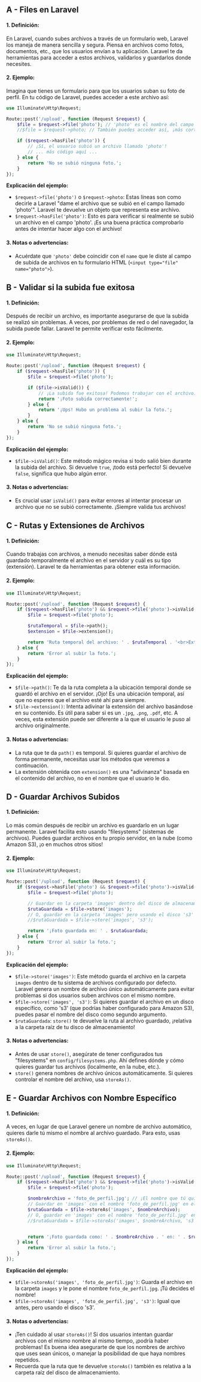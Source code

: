 ## A - Files en Laravel

#### 1. **Definición:**

En Laravel, cuando subes archivos a través de un formulario web, Laravel los maneja de manera sencilla y segura. Piensa en archivos como fotos, documentos, etc., que los usuarios envían a tu aplicación. Laravel te da herramientas para acceder a estos archivos, validarlos y guardarlos donde necesites.

#### 2. **Ejemplo:**

Imagina que tienes un formulario para que los usuarios suban su foto de perfil. En tu código de Laravel, puedes acceder a este archivo así:

```php
use Illuminate\Http\Request;

Route::post('/upload', function (Request $request) {
    $file = $request->file('photo'); // 'photo' es el nombre del campo en tu formulario
    //$file = $request->photo; // También puedes acceder así, ¡más corto!

    if ($request->hasFile('photo')) {
        // ¡Sí, el usuario subió un archivo llamado 'photo'!
        // ... más código aquí ...
    } else {
        return 'No se subió ninguna foto.';
    }
});
```

**Explicación del ejemplo:**

- `$request->file('photo')` o `$request->photo`: Estas líneas son como decirle a Laravel "dame el archivo que se subió en el campo llamado 'photo'". Laravel te devuelve un objeto que representa ese archivo.
- `$request->hasFile('photo')`: Esto es para verificar si realmente se subió un archivo en el campo 'photo'. ¡Es una buena práctica comprobarlo antes de intentar hacer algo con el archivo!

#### 3. **Notas o advertencias:**

- Acuérdate que `'photo'` debe coincidir con el `name` que le diste al campo de subida de archivos en tu formulario HTML (`<input type="file" name="photo">`).

## B - Validar si la subida fue exitosa

#### 1. **Definición:**

Después de recibir un archivo, es importante asegurarse de que la subida se realizó sin problemas. A veces, por problemas de red o del navegador, la subida puede fallar. Laravel te permite verificar esto fácilmente.

#### 2. **Ejemplo:**

```php
use Illuminate\Http\Request;

Route::post('/upload', function (Request $request) {
    if ($request->hasFile('photo')) {
        $file = $request->file('photo');

        if ($file->isValid()) {
            // ¡La subida fue exitosa! Podemos trabajar con el archivo.
            return '¡Foto subida correctamente!';
        } else {
            return '¡Ups! Hubo un problema al subir la foto.';
        }
    } else {
        return 'No se subió ninguna foto.';
    }
});
```

**Explicación del ejemplo:**

- `$file->isValid()`: Este método mágico revisa si todo salió bien durante la subida del archivo. Si devuelve `true`, ¡todo está perfecto! Si devuelve `false`, significa que hubo algún error.

#### 3. **Notas o advertencias:**

- Es crucial usar `isValid()` para evitar errores al intentar procesar un archivo que no se subió correctamente. ¡Siempre valida tus archivos!

## C - Rutas y Extensiones de Archivos

#### 1. **Definición:**

Cuando trabajas con archivos, a menudo necesitas saber dónde está guardado temporalmente el archivo en el servidor y cuál es su tipo (extensión). Laravel te da herramientas para obtener esta información.

#### 2. **Ejemplo:**

```php
use Illuminate\Http\Request;

Route::post('/upload', function (Request $request) {
    if ($request->hasFile('photo') && $request->file('photo')->isValid()) {
        $file = $request->file('photo');

        $rutaTemporal = $file->path();
        $extension = $file->extension();

        return 'Ruta temporal del archivo: ' . $rutaTemporal . '<br>Extensión del archivo: ' . $extension;
    } else {
        return 'Error al subir la foto.';
    }
});
```

**Explicación del ejemplo:**

- `$file->path()`: Te da la ruta completa a la ubicación temporal donde se guardó el archivo en el servidor. ¡Ojo! Es una ubicación temporal, así que no esperes que el archivo esté ahí para siempre.
- `$file->extension()`: Intenta adivinar la extensión del archivo basándose en su contenido. Es útil para saber si es un `.jpg`, `.png`, `.pdf`, etc. A veces, esta extensión puede ser diferente a la que el usuario le puso al archivo originalmente.

#### 3. **Notas o advertencias:**

- La ruta que te da `path()` es temporal. Si quieres guardar el archivo de forma permanente, necesitas usar los métodos que veremos a continuación.
- La extensión obtenida con `extension()` es una "adivinanza" basada en el contenido del archivo, no en el nombre que el usuario le dio.

## D - Guardar Archivos Subidos

#### 1. **Definición:**

Lo más común después de recibir un archivo es guardarlo en un lugar permanente. Laravel facilita esto usando "filesystems" (sistemas de archivos). Puedes guardar archivos en tu propio servidor, en la nube (como Amazon S3), ¡o en muchos otros sitios!

#### 2. **Ejemplo:**

```php
use Illuminate\Http\Request;

Route::post('/upload', function (Request $request) {
    if ($request->hasFile('photo') && $request->file('photo')->isValid()) {
        $file = $request->file('photo');

        // Guardar en la carpeta 'images' dentro del disco de almacenamiento por defecto (configurado en config/filesystems.php)
        $rutaGuardada = $file->store('images');
        // O, guardar en la carpeta 'images' pero usando el disco 's3' (para Amazon S3, por ejemplo)
        //$rutaGuardada = $file->store('images', 's3');

        return '¡Foto guardada en: ' . $rutaGuardada;
    } else {
        return 'Error al subir la foto.';
    }
});
```

**Explicación del ejemplo:**

- `$file->store('images')`: Este método guarda el archivo en la carpeta `images` dentro de tu sistema de archivos configurado por defecto. Laravel genera un nombre de archivo único automáticamente para evitar problemas si dos usuarios suben archivos con el mismo nombre.
- `$file->store('images', 's3')`: Si quieres guardar el archivo en un disco específico, como 's3' (que podrías haber configurado para Amazon S3), puedes pasar el nombre del disco como segundo argumento.
- `$rutaGuardada`: `store()` te devuelve la ruta al archivo guardado, ¡relativa a la carpeta raíz de tu disco de almacenamiento!

#### 3. **Notas o advertencias:**

- Antes de usar `store()`, asegúrate de tener configurados tus "filesystems" en `config/filesystems.php`. Ahí defines dónde y cómo quieres guardar tus archivos (localmente, en la nube, etc.).
- `store()` genera nombres de archivo únicos automáticamente. Si quieres controlar el nombre del archivo, usa `storeAs()`.

## E - Guardar Archivos con Nombre Específico

#### 1. **Definición:**

A veces, en lugar de que Laravel genere un nombre de archivo automático, quieres darle tú mismo el nombre al archivo guardado. Para esto, usas `storeAs()`.

#### 2. **Ejemplo:**

```php
use Illuminate\Http\Request;

Route::post('/upload', function (Request $request) {
    if ($request->hasFile('photo') && $request->file('photo')->isValid()) {
        $file = $request->file('photo');

        $nombreArchivo = 'foto_de_perfil.jpg'; // ¡El nombre que tú quieras!
        // Guardar en 'images' con el nombre 'foto_de_perfil.jpg' en el disco por defecto
        $rutaGuardada = $file->storeAs('images', $nombreArchivo);
        // O, guardar en 'images' con el nombre 'foto_de_perfil.jpg' en el disco 's3'
        //$rutaGuardada = $file->storeAs('images', $nombreArchivo, 's3');


        return '¡Foto guardada como: ' . $nombreArchivo . ' en: ' . $rutaGuardada;
    } else {
        return 'Error al subir la foto.';
    }
});
```

**Explicación del ejemplo:**

- `$file->storeAs('images', 'foto_de_perfil.jpg')`: Guarda el archivo en la carpeta `images` y le pone el nombre `foto_de_perfil.jpg`. ¡Tú decides el nombre!
- `$file->storeAs('images', 'foto_de_perfil.jpg', 's3')`: Igual que antes, pero usando el disco 's3'.

#### 3. **Notas o advertencias:**

- ¡Ten cuidado al usar `storeAs()`! Si dos usuarios intentan guardar archivos con el mismo nombre al mismo tiempo, ¡podría haber problemas! Es buena idea asegurarte de que los nombres de archivo que uses sean únicos, o manejar la posibilidad de que haya nombres repetidos.
- Recuerda que la ruta que te devuelve `storeAs()` también es relativa a la carpeta raíz del disco de almacenamiento.
